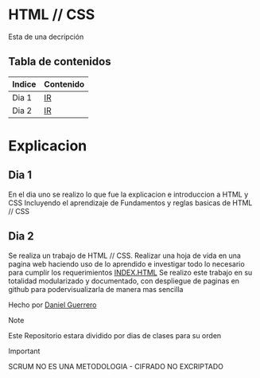 # HTML // CSS
Esta de una decripción

## Tabla de contenidos
| Indice | Contenido  |
|--|--|
| Dia 1 | [IR](./Dia1/) |
| Dia 2 | [IR](./Dia2/) |

# Explicacion
## Dia 1
En el dia uno se realizo lo que fue la explicacion e introduccion a HTML y CSS
Incluyendo el aprendizaje de Fundamentos y reglas basicas de HTML // CSS

## Dia 2
Se realiza un trabajo de HTML // CSS.
Realizar una hoja de vida en una pagina web haciendo uso de lo aprendido e investigar todo lo necesario para cumplir los requerimientos
[INDEX.HTML](./Dia2/index.html)
Se realizo este trabajo en su totalidad modularizado y documentado, con despliegue de paginas en github para podervisualizarla de manera mas sencilla

Hecho por [Daniel Guerrero](https://github.com/Danny200523)

> [!NOTE]
>Este Repositorio estara dividido por dias de clases para su orden

> [!IMPORTANT]  
> SCRUM NO ES UNA METODOLOGIA -
> CIFRADO NO EXCRIPTADO
